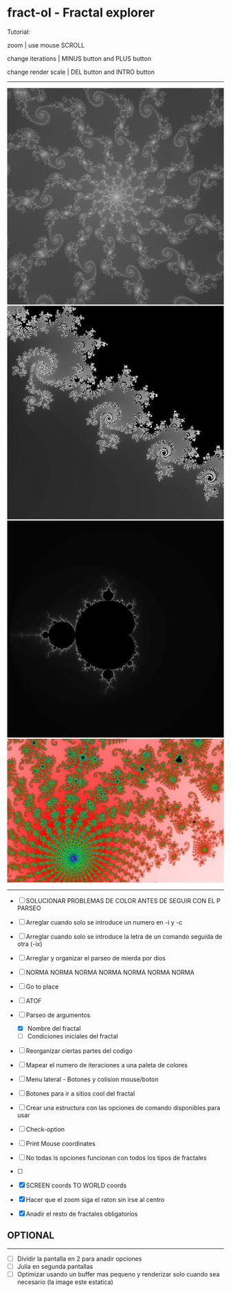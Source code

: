 # fract-ol - Fractal explorer

Tutorial:

zoom 			| use mouse SCROLL

change iterations 	| MINUS button and PLUS button

change render scale	| DEL button and INTRO button

---

![Alt Text](renders/r0.png)
![Alt Text](renders/r1.png)
![Alt Text](renders/r2.png)
![Alt Text](renders/r3.png)

---

- [ ] SOLUCIONAR PROBLEMAS DE COLOR ANTES DE SEGUIR CON EL P PARSEO

- [ ] Arreglar cuando solo se introduce un numero en -i y -c
- [ ] Arreglar cuando solo se introduce la letra de un comando seguida de otra (-ix)
- [ ] Arreglar y organizar el parseo de mierda por dios
- [ ] NORMA NORMA NORMA NORMA NORMA NORMA NORMA
- [ ] Go to place
- [ ] ATOF
- [ ] Parseo de argumentos
	- [x] Nombre del fractal
	- [ ] Condiciones iniciales del fractal 
- [ ] Reorganizar ciertas partes del codigo
- [ ] Mapear el numero de iteraciones a una paleta de colores
- [ ] Menu lateral - Botones y colision mouse/boton
- [ ] Botones para ir a sitios cool del fractal
- [ ] Crear una estructura con las opciones de comando disponibles para usar
- [ ] Check-option
- [ ] Print Mouse coordinates
- [ ] No todas ls opciones funcionan con todos los tipos de fractales
- [ ]

- [x] SCREEN coords TO WORLD coords
- [x] Hacer que el zoom siga el raton sin irse al centro
- [x] Anadir el resto de fractales obligatorios

## OPTIONAL
---
- [ ] Dividir la pantalla en 2 para anadir opciones
- [ ] Julia en segunda pantallas 
- [ ] Optimizar usando un buffer mas pequeno y renderizar solo cuando sea necesario (la image este estatica)
